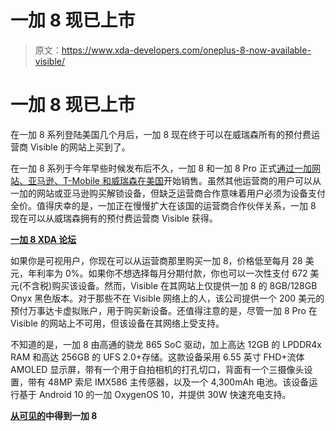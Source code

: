 # 一加 8 现已上市

> 原文：<https://www.xda-developers.com/oneplus-8-now-available-visible/>

# 一加 8 现已上市

在一加 8 系列登陆美国几个月后，一加 8 现在终于可以在威瑞森所有的预付费运营商 Visible 的网站上买到了。

在一加 8 系列于今年早些时候发布后不久，一加 8 和一加 8 Pro 正式[通过一加网站、亚马逊、T-Mobile 和威瑞森在美国](https://www.xda-developers.com/oneplus-8-pro-oneplus-8-verizon-t-mobile-amazon/)开始销售。虽然其他运营商的用户可以从一加的网站或亚马逊购买解锁设备，但缺乏运营商合作意味着用户必须为设备支付全价。值得庆幸的是，一加正在慢慢扩大在该国的运营商合作伙伴关系，一加 8 现在可以从威瑞森拥有的预付费运营商 Visible 获得。

**[一加 8 XDA 论坛](https://forum.xda-developers.com/oneplus-8)**

如果你是可视用户，你现在可以从运营商那里购买一加 8，价格低至每月 28 美元，年利率为 0%。如果你不想选择每月分期付款，你也可以一次性支付 672 美元(不含税)购买该设备。然而，Visible 在其网站上仅提供一加 8 的 8GB/128GB Onyx 黑色版本。对于那些不在 Visible 网络上的人，该公司提供一个 200 美元的预付万事达卡虚拟账户，用于购买新设备。还值得注意的是，尽管一加 8 Pro 在 Visible 的网站上不可用，但该设备在其网络上受支持。

不知道的是，一加 8 由高通的骁龙 865 SoC 驱动，加上高达 12GB 的 LPDDR4x RAM 和高达 256GB 的 UFS 2.0+存储。这款设备采用 6.55 英寸 FHD+流体 AMOLED 显示屏，带有一个用于自拍相机的打孔切口，背面有一个三摄像头设置，带有 48MP 索尼 IMX586 主传感器，以及一个 4,300mAh 电池。该设备运行基于 Android 10 的一加 OxygenOS 10，并提供 30W 快速充电支持。

**[从可见的](https://visible.pxf.io/c/2233363/976691/12909?subId1=UUxdaUeUpU29861&subId2=exda&u=https%3A%2F%2Fwww.visible.com%2Fshop%2Fsmartphones%2Foneplus-8%23%21)中得到一加 8**
